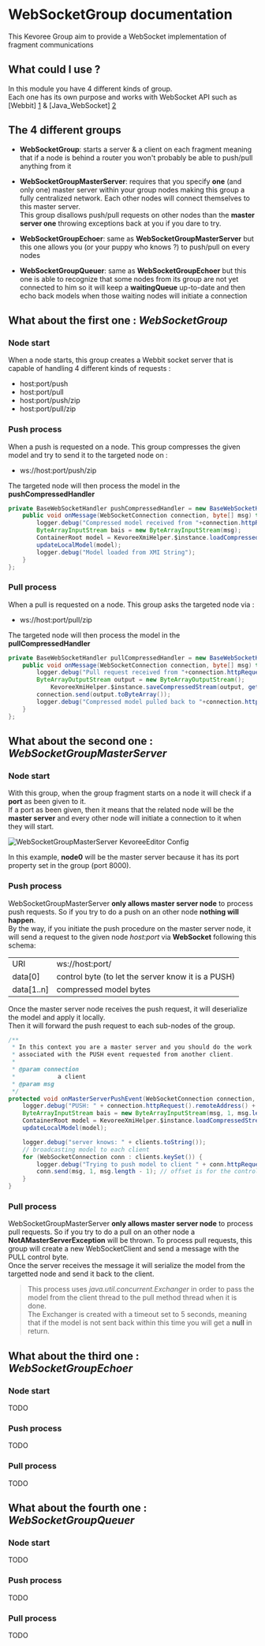 # WebSocketGroup documentation

This Kevoree Group aim to provide a WebSocket implementation of fragment communications

## What could I use ?
In this module you have 4 different kinds of group.  
Each one has its own purpose and works with WebSocket API such as [Webbit] [1] & [Java_WebSocket] [2]

## The 4 different groups
* **WebSocketGroup**: starts a server & a client on each fragment meaning that if a node is behind a router you won't probably be able to push/pull anything from it

* **WebSocketGroupMasterServer**: requires that you specify **one** (and only one) master server within your group nodes making this group a fully centralized network. Each other nodes will connect themselves to this master server.  
								  This group disallows push/pull requests on other nodes than the **master server one** throwing exceptions back at you if you dare to try.
								  
* **WebSocketGroupEchoer**: same as **WebSocketGroupMasterServer** but this one allows you (or your puppy who knows ?) to push/pull on every nodes

* **WebSocketGroupQueuer**: same as **WebSocketGroupEchoer** but this one is able to recognize that some nodes from its group are not yet connected to him so it will keep a **waitingQueue** up-to-date and then echo back models when those waiting nodes will initiate a connection

## What about the first one : *WebSocketGroup*
### Node start
When a node starts, this group creates a Webbit socket server that is capable of handling 4 different kinds of requests :

*   host:port/push
*   host:port/pull
*   host:port/push/zip
*   host:port/pull/zip

### Push process
When a push is requested on a node. This group compresses the given model and try to send it to the targeted node on :

*   ws://host:port/push/zip

The targeted node will then process the model in the **pushCompressedHandler**  
```java
private BaseWebSocketHandler pushCompressedHandler = new BaseWebSocketHandler() {
    public void onMessage(WebSocketConnection connection, byte[] msg) throws Throwable {
		logger.debug("Compressed model received from "+connection.httpRequest().header("Host")+": loading...");
		ByteArrayInputStream bais = new ByteArrayInputStream(msg);
		ContainerRoot model = KevoreeXmiHelper.$instance.loadCompressedStream(bais);
		updateLocalModel(model);
		logger.debug("Model loaded from XMI String");
    }
};
```

### Pull process
When a pull is requested on a node. This group asks the targeted node via :

* ws://host:port/pull/zip

The targeted node will then process the model in the **pullCompressedHandler**  
```java
private BaseWebSocketHandler pullCompressedHandler = new BaseWebSocketHandler() {
    public void onMessage(WebSocketConnection connection, byte[] msg) throws Throwable {
		logger.debug("Pull request received from "+connection.httpRequest().header("Host")+": loading...");
		ByteArrayOutputStream output = new ByteArrayOutputStream();
			KevoreeXmiHelper.$instance.saveCompressedStream(output, getModelService().getLastModel());
		connection.send(output.toByteArray());
		logger.debug("Compressed model pulled back to "+connection.httpRequest().header("Host"));
    }
};
```

## What about the second one : *WebSocketGroupMasterServer*
### Node start
With this group, when the group fragment starts on a node it will check if a **port** as been given to it.  
If a port as been given, then it means that the related node will be the **master server** and every other node will initiate a connection to it when they will start.

![WebSocketGroupMasterServer KevoreeEditor Config](http://i48.tinypic.com/2c0mte.jpg)

In this example, **node0** will be the master server because it has its port property set in the group (port 8000).

### Push process
WebSocketGroupMasterServer **only allows master server node** to process push requests. So if you try to do a push on an other node **nothing will happen**.  
By the way, if you initiate the push procedure on the master server node, it will send a request to the given node *host:port* via **WebSocket** following this schema:  

<table>
  <tr>
  	<td>URI</td>
    <td>ws://host:port/</td>
  </tr>
  <tr>
  	<td>data[0]</td>
    <td>control byte (to let the server know it is a PUSH)</td>
  </tr>
  <tr>
  	<td>data[1..n]</td>
    <td>compressed model bytes</td>
  </tr>
</table>

Once the master server node receives the push request, it will deserialize the model and apply it locally.  
Then it will forward the push request to each sub-nodes of the group.

```java
/**
 * In this context you are a master server and you should do the work
 * associated with the PUSH event requested from another client.
 * 
 * @param connection
 *            a client
 * @param msg
 */
protected void onMasterServerPushEvent(WebSocketConnection connection, byte[] msg) {
	logger.debug("PUSH: " + connection.httpRequest().remoteAddress() + " asked for a PUSH");
	ByteArrayInputStream bais = new ByteArrayInputStream(msg, 1, msg.length - 1);
	ContainerRoot model = KevoreeXmiHelper.$instance.loadCompressedStream(bais);
	updateLocalModel(model);

	logger.debug("server knows: " + clients.toString());
	// broadcasting model to each client
	for (WebSocketConnection conn : clients.keySet()) {
		logger.debug("Trying to push model to client " + conn.httpRequest().remoteAddress());
		conn.send(msg, 1, msg.length - 1); // offset is for the control byte
	}
}
```

### Pull process
WebSocketGroupMasterServer **only allows master server node** to process pull requests. So if you try to do a pull on an other node a **NotAMasterServerException** will be thrown.
To process pull requests, this group will create a new WebSocketClient and send a message with the PULL control byte.  
Once the server receives the message it will serialize the model from the targetted node and send it back to the client.  

> This process uses *java.util.concurrent.Exchanger* in order to pass the model from the client thread to the pull method thread when it is done.  
> The Exchanger is created with a timeout set to 5 seconds, meaning that if the model is not sent back within this time you will get a **null** in return.


## What about the third one : *WebSocketGroupEchoer*
### Node start
TODO

### Push process
TODO

### Pull process
TODO

## What about the fourth one : *WebSocketGroupQueuer*
### Node start
TODO

### Push process
TODO

### Pull process
TODO

[1]: https://github.com/webbit/webbit
[2]: http://java-websocket.org

